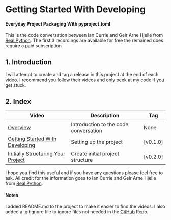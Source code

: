 # Getting Started With Developing
#### Everyday Project Packaging With pyproject.toml

This is the code conversation between Ian Currie and Geir Arne Hjelle from [Real Python](https://realpython.com).  The first 3 recordings are available for free the remained does require a paid subscription


## 1. Introduction
I will attempt to create and tag a release in this project at the end of each video. I recommend you follow their videos and only peek at my code if you get stuck.

## 2. Index

| Video                                       | Description                           | Tag |
|---------------------------------------------|---------------------------------------| --- |
|[Overview](https://realpython.com/lessons/packaging-with-pyproject-toml-overview/) | Introduction to the code conversation | None |
|[Getting Started With Developing](https://realpython.com/lessons/getting-started-with-developing/) | Setting up the project                | [v0.1.0]|
|[Initially Structuring Your Project](https://realpython.com/lessons/initially-structuring-your-project/) | Create initial project structure      | [v0.2.0]|

I hope you find this useful and if you have any questions please feel free to ask. All credit for the information goes to Ian Currie and Geir Arne Hjelle from [Real Python](https://realpython.com).

#### Notes
I added README.md to the project to make it easier to find the videos.  I also added a .gitignore file to ignore files not needed in the [GitHub](https://github.com/glnnlhmn/snakesay) Repo.
